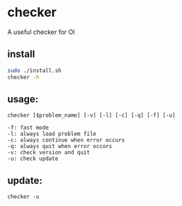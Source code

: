 # checker
A useful checker for OI

## install
```bash
sudo ./install.sh
checker -h
```

## usage:
```
checker [$problem_name] [-v] [-l] [-c] [-q] [-f] [-u]

-f: fast mode
-l: always load problem file
-c: always continue when error occurs
-q: always quit when error occors
-v: check version and quit
-u: check update
```

## update:
```
checker -u
```
